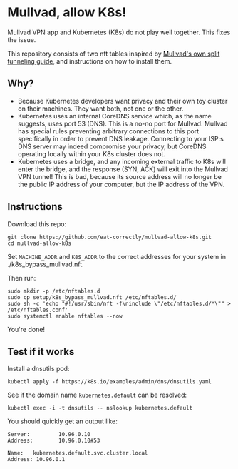 # Mullvad, allow K8s!
Mullvad VPN app and Kubernetes (K8s) do not play well together. This fixes the issue.

This repository consists of two nft tables inspired by [Mullvad's own split tunneling guide](https://mullvad.net/en/help/split-tunneling-with-linux-advanced), and instructions on how to install them.

## Why?

- Because Kubernetes developers want privacy and their own toy cluster on their machines. They want both, not one or the other.
- Kubernetes uses an internal CoreDNS service which, as the name suggests, uses port 53 (DNS). This is a no-no port for Mullvad. Mullvad has special rules preventing arbitrary connections to this port specifically in order to prevent DNS leakage. Connecting to your ISP:s DNS server may indeed compromise your privacy, but CoreDNS operating locally within your K8s cluster does not.
- Kubernetes uses a bridge, and any incoming external traffic to K8s will enter the bridge, and the response (SYN, ACK) will exit into the Mullvad VPN tunnel! This is bad, because its source address will no longer be the public IP address of your computer, but the IP address of the VPN.

## Instructions
Download this repo:
```shell
git clone https://github.com/eat-correctly/mullvad-allow-k8s.git
cd mullvad-allow-k8s
```

Set `MACHINE_ADDR` and `K8S_ADDR` to the correct addresses for your system in ./k8s_bypass_mullvad.nft.

Then run:
```shell
sudo mkdir -p /etc/nftables.d
sudo cp setup/k8s_bypass_mullvad.nft /etc/nftables.d/
sudo sh -c 'echo "#!/usr/sbin/nft -f\ninclude \"/etc/nftables.d/*\"" > /etc/nftables.conf'
sudo systemctl enable nftables --now
```

You're done!

## Test if it works
Install a dnsutils pod:
```shell
kubectl apply -f https://k8s.io/examples/admin/dns/dnsutils.yaml
```

See if the domain name `kubernetes.default` can be resolved:
```shell
kubectl exec -i -t dnsutils -- nslookup kubernetes.default
```

You should quickly get an output like:
```
Server:         10.96.0.10
Address:        10.96.0.10#53

Name:   kubernetes.default.svc.cluster.local
Address: 10.96.0.1
```
